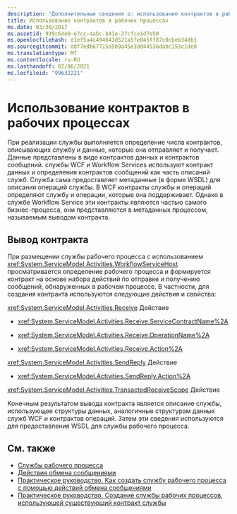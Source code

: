 ```yaml
---
description: 'Дополнительные сведения о: использование контрактов в рабочем процессе'
title: Использование контрактов в рабочих процессах
ms.date: 03/30/2017
ms.assetid: 939c64e9-e7cc-4abc-b41e-27cfce1d7e50
ms.openlocfilehash: d1ef5a4c494643d521a5fe045ff87c0cbeb34db1
ms.sourcegitcommit: ddf7edb67715a5b9a45e3dd44536dabc153c1de0
ms.translationtype: MT
ms.contentlocale: ru-RU
ms.lasthandoff: 02/06/2021
ms.locfileid: "99632221"
---
```

# <a name="using-contracts-in-workflow"></a>Использование контрактов в рабочих процессах

При реализации службы выполняется определение числа контрактов, описывающих службу и данные, которые она отправляет и получает. Данные представлены в виде контрактов данных и контрактов сообщений. службы WCF и Workflow Services используют контракт данных и определения контрактов сообщений как часть описаний служб. Служба сама предоставляет метаданные (в форме WSDL) для описания операций службы. В WCF контракты службы и операций определяют службу и операции, которые она поддерживает. Однако в службе Workflow Service эти контракты являются частью самого бизнес-процесса, они представляются в метаданных процессом, называемым выводом контракта.  
  
## <a name="contract-inference"></a>Вывод контракта  

 При размещении службы рабочего процесса с использованием <xref:System.ServiceModel.Activities.WorkflowServiceHost> просматривается определение рабочего процесса и формируется контракт на основе набора действий по отправке и получению сообщений, обнаруженных в рабочем процессе. В частности, для создания контракта используются следующие действия и свойства:  
  
 <xref:System.ServiceModel.Activities.Receive> Действие  
  
- <xref:System.ServiceModel.Activities.Receive.ServiceContractName%2A>  
  
- <xref:System.ServiceModel.Activities.Receive.OperationName%2A>
  
- <xref:System.ServiceModel.Activities.Receive.Action%2A>

 <xref:System.ServiceModel.Activities.SendReply> Действие  
  
- <xref:System.ServiceModel.Activities.SendReply.Action%2A>  
  
 <xref:System.ServiceModel.Activities.TransactedReceiveScope> Действие  
  
 Конечным результатом вывода контракта является описание службы, использующее структуры данных, аналогичные структурам данных служб WCF и контрактов операций. Затем эти сведения используются для предоставления WSDL для службы рабочего процесса.  
  
## <a name="see-also"></a>См. также

- [Службы рабочего процесса](workflow-services.md)
- [Действия обмена сообщениями](messaging-activities.md)
- [Практическое руководство. Как создать службу рабочего процесса с помощью действий обмена сообщениями](how-to-create-a-workflow-service-with-messaging-activities.md)
- [Практическое руководство. Создание службы рабочих процессов, использующей существующий контракт службы](../../windows-workflow-foundation/how-to-create-a-workflow-service-that-consumes-an-existing-service-contract.md)
